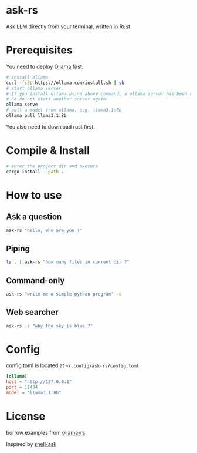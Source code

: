 # ask-rs
Ask LLM directly from your terminal, written in Rust.

# Prerequisites

You need to deploy [Ollama](https://github.com/ollama/ollama) first.
```bash
# install ollama
curl -fsSL https://ollama.com/install.sh | sh
# start ollama server, 
# If you install ollama using above command, a ollama server has been running at http://127.0.0.1:11434.
# So do not start another server again.
ollama serve
# pull a model from ollama, e.g. llama3.1:8b
ollama pull llama3.1:8b
```
You also need to download rust first.

# Compile & Install

```bash
# enter the project dir and execute
cargo install --path .
```

# How to use

## Ask a question
```bash
ask-rs "hello, who are you ?"
```

## Piping
```bash
ls . | ask-rs "how many files in current dir ?"
```

## Command-only
```bash
ask-rs "write me a simple python program" -c
```

## Web searcher
```bash
ask-rs -s "why the sky is blue ?"
```

# Config

config.toml is located at `~/.config/ask-rs/config.toml`
```toml
[ollama]
host = "http://127.0.0.1"
port = 11434
model = "llama3.1:8b"
```

# License
borrow examples from [ollama-rs](https://github.com/pepperoni21/ollama-rs)

Inspired by [shell-ask](https://github.com/egoist/shell-ask)